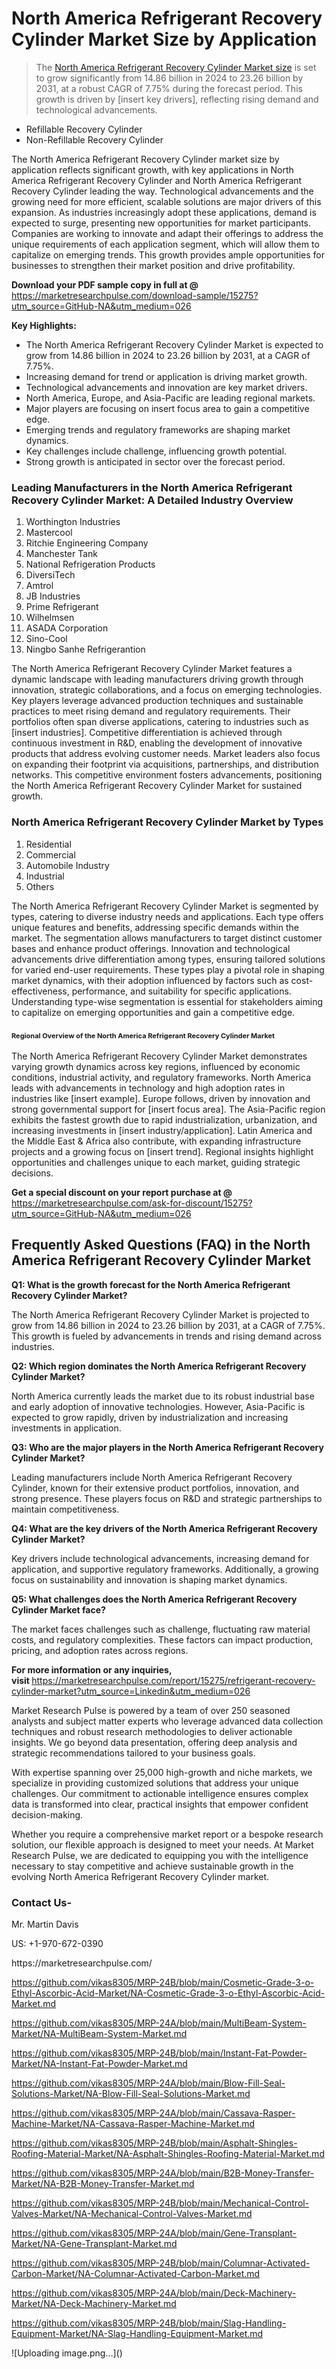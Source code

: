 
<h1>North America Refrigerant Recovery Cylinder Market&nbsp;Size by Application</h1><blockquote><p>The <a href="https://marketresearchpulse.com/download-sample/15275?utm_source=GitHub-NA&amp;utm_medium=026">North America Refrigerant Recovery Cylinder Market size</a> is set to grow significantly from 14.86 billion in 2024 to 23.26 billion by 2031, at a robust CAGR of 7.75% during the forecast period. This growth is driven by [insert key drivers], reflecting rising demand and technological advancements.</p></blockquote><ul><li>Refillable Recovery Cylinder<li> Non-Refillable Recovery Cylinder</li></ul><p>The North America Refrigerant Recovery Cylinder market size by application reflects significant growth, with key applications in North America Refrigerant Recovery Cylinder and North America Refrigerant Recovery Cylinder leading the way. Technological advancements and the growing need for more efficient, scalable solutions are major drivers of this expansion. As industries increasingly adopt these applications, demand is expected to surge, presenting new opportunities for market participants. Companies are working to innovate and adapt their offerings to address the unique requirements of each application segment, which will allow them to capitalize on emerging trends. This growth provides ample opportunities for businesses to strengthen their market position and drive profitability.</p><p><strong>Download your PDF sample copy in full at @ </strong><a href="https://marketresearchpulse.com/download-sample/15275?utm_source=GitHub-NA&amp;utm_medium=026">https://marketresearchpulse.com/download-sample/15275?utm_source=GitHub-NA&amp;utm_medium=026</a></p><p><strong>Key Highlights: </strong></p><ul><li>The North America Refrigerant Recovery Cylinder Market is expected to grow from 14.86 billion in 2024 to 23.26 billion by 2031, at a CAGR of 7.75%.</li><li>Increasing demand for trend or application is driving market growth.</li><li>Technological advancements and innovation are key market drivers.</li><li>North America, Europe, and Asia-Pacific are leading regional markets.</li><li>Major players are focusing on insert focus area to gain a competitive edge.</li><li>Emerging trends and regulatory frameworks are shaping market dynamics.</li><li>Key challenges include challenge, influencing growth potential.</li><li>Strong growth is anticipated in sector over the forecast period.</li></ul><h3>Leading Manufacturers in the North America Refrigerant Recovery Cylinder Market: A Detailed Industry Overview</h3><ol><li>Worthington Industries</li><li>Mastercool</li><li>Ritchie Engineering Company</li><li>Manchester Tank</li><li>National Refrigeration Products</li><li>DiversiTech</li><li>Amtrol</li><li>JB Industries</li><li>Prime Refrigerant</li><li>Wilhelmsen</li><li>ASADA Corporation</li><li>Sino-Cool</li><li>Ningbo Sanhe Refrigerantion</li></ol><div class="flex max-w-full flex-col flex-grow"><div class="min-h-8 text-message flex w-full flex-col items-end gap-2 whitespace-normal break-words [.text-message+&amp;]:mt-5" dir="auto" data-message-author-role="assistant" data-message-id="fd8432e4-4910-450d-b182-61b7bfb0a01f" data-message-model-slug="gpt-4o"><div class="flex w-full flex-col gap-1 empty:hidden first:pt-[3px]"><div class="markdown prose w-full break-words dark:prose-invert light"><p>The North America Refrigerant Recovery Cylinder Market features a dynamic landscape with leading manufacturers driving growth through innovation, strategic collaborations, and a focus on emerging technologies. Key players leverage advanced production techniques and sustainable practices to meet rising demand and regulatory requirements. Their portfolios often span diverse applications, catering to industries such as [insert industries]. Competitive differentiation is achieved through continuous investment in R&amp;D, enabling the development of innovative products that address evolving customer needs. Market leaders also focus on expanding their footprint via acquisitions, partnerships, and distribution networks. This competitive environment fosters advancements, positioning the North America Refrigerant Recovery Cylinder Market for sustained growth.</p></div></div></div></div><h3>North America Refrigerant Recovery Cylinder Market by Types</h3><ol><li>Residential<li> Commercial<li> Automobile Industry<li> Industrial<li> Others</li></ol><div class="flex max-w-full flex-col flex-grow"><div class="min-h-8 text-message flex w-full flex-col items-end gap-2 whitespace-normal break-words [.text-message+&amp;]:mt-5" dir="auto" data-message-author-role="assistant" data-message-id="084470be-0bb7-4664-bddf-5156b4f41249" data-message-model-slug="gpt-4o-mini"><div class="flex w-full flex-col gap-1 empty:hidden first:pt-[3px]"><div class="markdown prose w-full break-words dark:prose-invert light"><p>The North America Refrigerant Recovery Cylinder Market is segmented by types, catering to diverse industry needs and applications. Each type offers unique features and benefits, addressing specific demands within the market. The segmentation allows manufacturers to target distinct customer bases and enhance product offerings. Innovation and technological advancements drive differentiation among types, ensuring tailored solutions for varied end-user requirements. These types play a pivotal role in shaping market dynamics, with their adoption influenced by factors such as cost-effectiveness, performance, and suitability for specific applications. Understanding type-wise segmentation is essential for stakeholders aiming to capitalize on emerging opportunities and gain a competitive edge.</p></div></div></div></div><h3><span style="font-size: 11px;">Regional Overview of the North America Refrigerant Recovery Cylinder Market</span></h3><div class="flex max-w-full flex-col flex-grow"><div class="min-h-8 text-message flex w-full flex-col items-end gap-2 whitespace-normal break-words [.text-message+&amp;]:mt-5" dir="auto" data-message-author-role="assistant" data-message-id="e9038762-ce64-4e30-91c9-9bd413514231" data-message-model-slug="gpt-4o-mini"><div class="flex w-full flex-col gap-1 empty:hidden first:pt-[3px]"><div class="markdown prose w-full break-words dark:prose-invert light"><p>The North America Refrigerant Recovery Cylinder Market demonstrates varying growth dynamics across key regions, influenced by economic conditions, industrial activity, and regulatory frameworks. North America leads with advancements in technology and high adoption rates in industries like [insert example]. Europe follows, driven by innovation and strong governmental support for [insert focus area]. The Asia-Pacific region exhibits the fastest growth due to rapid industrialization, urbanization, and increasing investments in [insert industry/application]. Latin America and the Middle East &amp; Africa also contribute, with expanding infrastructure projects and a growing focus on [insert trend]. Regional insights highlight opportunities and challenges unique to each market, guiding strategic decisions.</p></div></div></div></div><p><strong>Get a special discount on your report purchase at @ </strong><a href="https://marketresearchpulse.com/ask-for-discount/15275?utm_source=GitHub-NA&amp;utm_medium=026">https://marketresearchpulse.com/ask-for-discount/15275?utm_source=GitHub-NA&amp;utm_medium=026</a></p><h2>Frequently Asked Questions (FAQ) in the North America Refrigerant Recovery Cylinder Market</h2><p><strong>Q1: What is the growth forecast for the North America Refrigerant Recovery Cylinder Market?</strong></p><p>The North America Refrigerant Recovery Cylinder Market is projected to grow from 14.86 billion in 2024 to 23.26 billion by 2031, at a CAGR of 7.75%. This growth is fueled by advancements in trends and rising demand across industries.</p><p><strong>Q2: Which region dominates the North America Refrigerant Recovery Cylinder Market?</strong></p><p>North America currently leads the market due to its robust industrial base and early adoption of innovative technologies. However, Asia-Pacific is expected to grow rapidly, driven by industrialization and increasing investments in application.</p><p><strong>Q3: Who are the major players in the North America Refrigerant Recovery Cylinder Market?</strong></p><p>Leading manufacturers include North America Refrigerant Recovery Cylinder, known for their extensive product portfolios, innovation, and strong presence. These players focus on R&amp;D and strategic partnerships to maintain competitiveness.</p><p><strong>Q4: What are the key drivers of the North America Refrigerant Recovery Cylinder Market?</strong></p><p>Key drivers include technological advancements, increasing demand for application, and supportive regulatory frameworks. Additionally, a growing focus on sustainability and innovation is shaping market dynamics.</p><p><strong>Q5: What challenges does the North America Refrigerant Recovery Cylinder Market face?</strong></p><p>The market faces challenges such as challenge, fluctuating raw material costs, and regulatory complexities. These factors can impact production, pricing, and adoption rates across regions.</p><p><strong>For more information or any inquiries, visit&nbsp;</strong><a href="https://marketresearchpulse.com/report/15275/refrigerant-recovery-cylinder-market?utm_source=Linkedin&utm_medium=026">https://marketresearchpulse.com/report/15275/refrigerant-recovery-cylinder-market?utm_source=Linkedin&utm_medium=026</a></p><p>Market Research Pulse is powered by a team of over 250 seasoned analysts and subject matter experts who leverage advanced data collection techniques and robust research methodologies to deliver actionable insights. We go beyond data presentation, offering deep analysis and strategic recommendations tailored to your business goals.</p><p>With expertise spanning over 25,000 high-growth and niche markets, we specialize in providing customized solutions that address your unique challenges. Our commitment to actionable intelligence ensures complex data is transformed into clear, practical insights that empower confident decision-making.</p><p>Whether you require a comprehensive market report or a bespoke research solution, our flexible approach is designed to meet your needs. At Market Research Pulse, we are dedicated to equipping you with the intelligence necessary to stay competitive and achieve sustainable growth in the evolving North America Refrigerant Recovery Cylinder market.</p><h3><strong>Contact Us-</strong></h3><p>Mr. Martin Davis</p><p>US: +1-970-672-0390</p><p>https://marketresearchpulse.com/</p><p><a href="https://github.com/vikas8305/MRP-24B/blob/main/Cosmetic-Grade-3-o-Ethyl-Ascorbic-Acid-Market/NA-Cosmetic-Grade-3-o-Ethyl-Ascorbic-Acid-Market.md">https://github.com/vikas8305/MRP-24B/blob/main/Cosmetic-Grade-3-o-Ethyl-Ascorbic-Acid-Market/NA-Cosmetic-Grade-3-o-Ethyl-Ascorbic-Acid-Market.md</a></p><p><a href="https://github.com/vikas8305/MRP-24A/blob/main/MultiBeam-System-Market/NA-MultiBeam-System-Market.md">https://github.com/vikas8305/MRP-24A/blob/main/MultiBeam-System-Market/NA-MultiBeam-System-Market.md</a></p><p><a href="https://github.com/vikas8305/MRP-24B/blob/main/Instant-Fat-Powder-Market/NA-Instant-Fat-Powder-Market.md">https://github.com/vikas8305/MRP-24B/blob/main/Instant-Fat-Powder-Market/NA-Instant-Fat-Powder-Market.md</a></p><p><a href="https://github.com/vikas8305/MRP-24A/blob/main/Blow-Fill-Seal-Solutions-Market/NA-Blow-Fill-Seal-Solutions-Market.md">https://github.com/vikas8305/MRP-24A/blob/main/Blow-Fill-Seal-Solutions-Market/NA-Blow-Fill-Seal-Solutions-Market.md</a></p><p><a href="https://github.com/vikas8305/MRP-24A/blob/main/Cassava-Rasper-Machine-Market/NA-Cassava-Rasper-Machine-Market.md">https://github.com/vikas8305/MRP-24A/blob/main/Cassava-Rasper-Machine-Market/NA-Cassava-Rasper-Machine-Market.md</a></p><p><a href="https://github.com/vikas8305/MRP-24B/blob/main/Asphalt-Shingles-Roofing-Material-Market/NA-Asphalt-Shingles-Roofing-Material-Market.md">https://github.com/vikas8305/MRP-24B/blob/main/Asphalt-Shingles-Roofing-Material-Market/NA-Asphalt-Shingles-Roofing-Material-Market.md</a></p><p><a href="https://github.com/vikas8305/MRP-24A/blob/main/B2B-Money-Transfer-Market/NA-B2B-Money-Transfer-Market.md">https://github.com/vikas8305/MRP-24A/blob/main/B2B-Money-Transfer-Market/NA-B2B-Money-Transfer-Market.md</a></p><p><a href="https://github.com/vikas8305/MRP-24B/blob/main/Mechanical-Control-Valves-Market/NA-Mechanical-Control-Valves-Market.md">https://github.com/vikas8305/MRP-24B/blob/main/Mechanical-Control-Valves-Market/NA-Mechanical-Control-Valves-Market.md</a></p><p><a href="https://github.com/vikas8305/MRP-24A/blob/main/Gene-Transplant-Market/NA-Gene-Transplant-Market.md">https://github.com/vikas8305/MRP-24A/blob/main/Gene-Transplant-Market/NA-Gene-Transplant-Market.md</a></p><p><a href="https://github.com/vikas8305/MRP-24B/blob/main/Columnar-Activated-Carbon-Market/NA-Columnar-Activated-Carbon-Market.md">https://github.com/vikas8305/MRP-24B/blob/main/Columnar-Activated-Carbon-Market/NA-Columnar-Activated-Carbon-Market.md</a></p><p><a href="https://github.com/vikas8305/MRP-24A/blob/main/Deck-Machinery-Market/NA-Deck-Machinery-Market.md">https://github.com/vikas8305/MRP-24A/blob/main/Deck-Machinery-Market/NA-Deck-Machinery-Market.md</a></p><p><a href="https://github.com/vikas8305/MRP-24B/blob/main/Slag-Handling-Equipment-Market/NA-Slag-Handling-Equipment-Market.md">https://github.com/vikas8305/MRP-24B/blob/main/Slag-Handling-Equipment-Market/NA-Slag-Handling-Equipment-Market.md</a></p>
![Uploading image.png…]()
